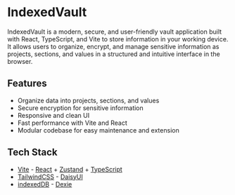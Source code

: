 # IndexedVault
IndexedVault is a modern, secure, and user-friendly vault application built with React, TypeScript, and Vite to store information in your working device. It allows users to organize, encrypt, and manage sensitive information as projects, sections, and values in a structured and intuitive interface in the browser.

## Features
- Organize data into projects, sections, and values
- Secure encryption for sensitive information
- Responsive and clean UI
- Fast performance with Vite and React
- Modular codebase for easy maintenance and extension

## Tech Stack
- [Vite](https://vitejs.dev/) - [React](https://react.dev/) + [Zustand](https://zustand-demo.pmnd.rs/) + [TypeScript](https://www.typescriptlang.org/)
- [TailwindCSS](https://tailwindcss.com/) - [DaisyUI](https://daisyui.com/)
- [indexedDB](https://developer.mozilla.org/en-US/docs/Web/API/IndexedDB_API/) - [Dexie](https://dexie.org/)
